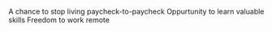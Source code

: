 A chance to stop living paycheck-to-paycheck
Oppurtunity to learn valuable skills
Freedom to work remote
